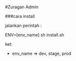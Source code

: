 #Zuragan Admin

###cara install

jalankan perintah :

ENV=[env_name] sh install.sh

ket: 
- env_name => dev, stage, prod
